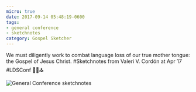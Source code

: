 ```yaml
---
micro: true
date: 2017-09-14 05:48:19-0600
tags:
- general conference
- sketchnotes
category: Gospel Sketcher
---
```


We must diligently work to combat language loss of our true mother tongue: the Gospel of Jesus Christ. #Sketchnotes from Valeri V. Cordón at Apr 17 #LDSConf ✍🏼⛪️

<img src="https://media.bennorris.org/images/gospelsketcher/uploads/2018/889e8dd5e9.jpg" alt="General Conference sketchnotes" />

